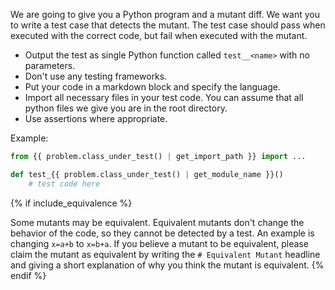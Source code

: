 We are going to give you a Python program and a mutant diff. We want you to write a test case that detects the mutant. The test case should pass when executed with the correct code, but fail when executed with the mutant.

- Output the test as single Python function called `test__<name>` with no parameters.
- Don't use any testing frameworks.
- Put your code in a markdown block and specify the language.
- Import all necessary files in your test code. You can assume that all python files we give you are in the root directory.
- Use assertions where appropriate.

Example:

```python
from {{ problem.class_under_test() | get_import_path }} import ...

def test_{{ problem.class_under_test() | get_module_name }}()
    # test code here
```
{% if include_equivalence %}

Some mutants may be equivalent. Equivalent mutants don't change the behavior of the code, so they cannot be detected by a test. An example is changing `x=a+b` to `x=b+a`. If you believe a mutant to be equivalent, please claim the mutant as equivalent by writing the `# Equivalent Mutant` headline and giving a short explanation of why you think the mutant is equivalent.
{% endif %}
